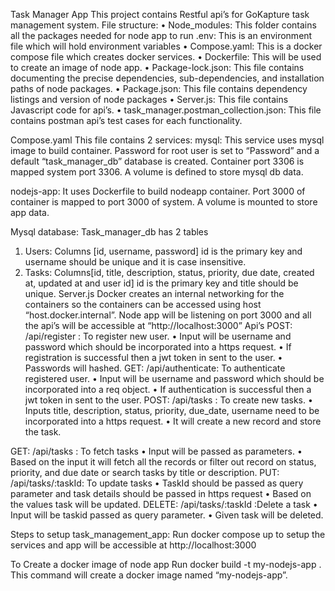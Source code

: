 Task Manager App
This project contains Restful api’s for GoKapture task management system. 
File structure:
•	Node_modules: This folder contains all the packages needed for node app to run
.env: This is an environment file which will hold environment variables
•	Compose.yaml: This is a docker compose file which creates docker services.
•	Dockerfile: This will be used to create an image of node app.
•	Package-lock.json: This file contains documenting the precise dependencies, sub-dependencies, and installation paths of node packages.
•	Package.json: This file contains dependency listings and version of node packages
•	Server.js: This file contains Javascript code for api’s.
•	task_manager.postman_collection.json: This file contains postman api’s test cases for each functionality.

Compose.yaml
This file contains 2 services:
mysql: This service uses mysql image to build container. Password for root user is set to “Password” and a default “task_manager_db” database is created. Container port 3306 is mapped system port 3306. A volume is defined to store mysql db data.

nodejs-app: It uses Dockerfile to build nodeapp container. Port 3000 of container is mapped to port 3000 of system. A volume is mounted to store app data.

Mysql database:
	Task_manager_db has 2 tables
1.	Users: Columns [id, username, password]   id is the primary key and username should be unique and it is case insensitive.
2.	Tasks: Columns[id, title, description, status, priority, due date, created at, updated at and user id]   id is the primary key and title should be unique.
Server.js 
Docker creates an internal networking for the containers so the containers can be accessed using host “host.docker.internal”.
Node app will be listening on port 3000 and all the api’s will be accessible at  “http://localhost:3000”
Api’s
POST:  /api/register : To register new user.
•	Input will be username and password which should be incorporated into a https request. 
•	If registration is successful then a jwt token in sent to the user.
•	Passwords will hashed.
GET:  /api/authenticate: To authenticate registered user.
•	Input will be username and password which should be incorporated into a req object. 
•	If authentication is successful then a jwt token in sent to the user.
POST:   /api/tasks : To create new tasks.
•	Inputs title, description, status, priority, due_date, username need to be incorporated into a https request.
•	It will create a new record and store the task.

GET:  /api/tasks : To fetch tasks
•	Input will be passed as parameters.
•	Based on the input it will fetch all the records or filter out record on status, priority, and due date or search tasks by title or description.
PUT:  /api/tasks/:taskId: To update tasks
•	TaskId should be passed as query parameter and task details should be passed in https request 
•	Based on the values task will be updated.
DELETE: /api/tasks/:taskId :Delete a task
•	Input will be taskid passed as query parameter.
•	Given task will be deleted.


Steps to setup task_management_app:
Run docker compose up to setup the services and app will be accessible at  http://localhost:3000

To Create a docker image of node app
Run docker build -t my-nodejs-app . 
This command will create a docker image named “my-nodejs-app”.












